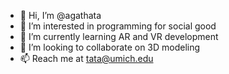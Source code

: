 - 👋 Hi, I’m @agathata
- 👀 I’m interested in programming for social good
- 🌱 I’m currently learning AR and VR development
- 💞️ I’m looking to collaborate on 3D modeling
- 📫 Reach me at tata@umich.edu

<!---
agathata/agathata is a ✨ special ✨ repository because its `README.md` (this file) appears on your GitHub profile.
You can click the Preview link to take a look at your changes.
--->
